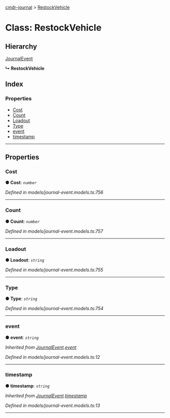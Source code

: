 [cmdr-journal](../README.md) > [RestockVehicle](../classes/restockvehicle.md)



# Class: RestockVehicle

## Hierarchy


 [JournalEvent](journalevent.md)

**↳ RestockVehicle**







## Index

### Properties

* [Cost](restockvehicle.md#cost)
* [Count](restockvehicle.md#count)
* [Loadout](restockvehicle.md#loadout)
* [Type](restockvehicle.md#type)
* [event](restockvehicle.md#event)
* [timestamp](restockvehicle.md#timestamp)



---
## Properties
<a id="cost"></a>

###  Cost

**●  Cost**:  *`number`* 

*Defined in models/journal-event.models.ts:756*





___

<a id="count"></a>

###  Count

**●  Count**:  *`number`* 

*Defined in models/journal-event.models.ts:757*





___

<a id="loadout"></a>

###  Loadout

**●  Loadout**:  *`string`* 

*Defined in models/journal-event.models.ts:755*





___

<a id="type"></a>

###  Type

**●  Type**:  *`string`* 

*Defined in models/journal-event.models.ts:754*





___

<a id="event"></a>

###  event

**●  event**:  *`string`* 

*Inherited from [JournalEvent](journalevent.md).[event](journalevent.md#event)*

*Defined in models/journal-event.models.ts:12*





___

<a id="timestamp"></a>

###  timestamp

**●  timestamp**:  *`string`* 

*Inherited from [JournalEvent](journalevent.md).[timestamp](journalevent.md#timestamp)*

*Defined in models/journal-event.models.ts:13*





___


